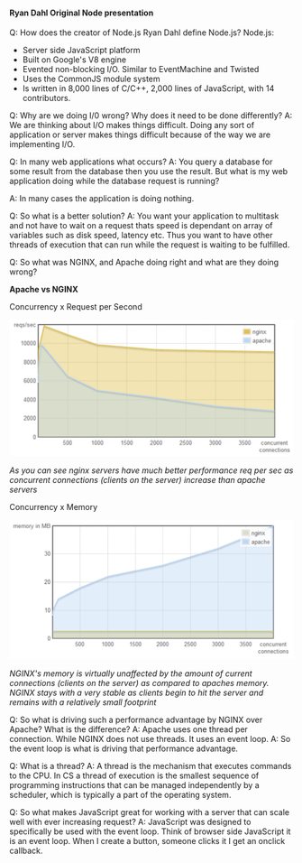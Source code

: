 #### Ryan Dahl Original Node presentation

Q: How does the creator of Node.js Ryan Dahl define Node.js?
Node.js:

- Server side JavaScript platform
- Built on Google's V8 engine
- Evented non-blocking I/O. Similar to EventMachine and Twisted
- Uses the CommonJS module system
- Is written in 8,000 lines of C/C++, 2,000 lines of JavaScript, with 14 contributors.

Q: Why are we doing I/0 wrong? Why does it need to be done differently?
A: We are thinking about I/O makes things difficult. Doing any sort of application or server makes things difficult because of the way we are implementing I/O.

Q: In many web applications what occurs?
A: You query a database for some result from the database then you use the result. But what is my web application doing while the database request is running?

A: In many cases the application is doing nothing.

Q: So what is a better solution?
A: You want your application to multitask and not have to wait on a request thats speed is dependant on array of variables such as disk speed, latency etc. Thus you want to have other threads of execution that can run while the request is waiting to be fulfilled.

Q: So what was NGINX, and Apache doing right and what are they doing wrong?

**Apache vs NGINX**

Concurrency x Request per Second

![](images/graph.jpeg)

_As you can see nginx servers have much better performance req per sec as concurrent connections (clients on the server) increase than apache servers_

Concurrency x Memory

![](images/memory.jpeg)

_NGINX's memory is virtually unaffected by the amount of current connections (clients on the server) as compared to apaches memory. NGINX stays with a very stable as clients begin to hit the server and remains with a relatively small footprint_

Q: So what is driving such a performance advantage by NGINX over Apache? What is the difference?
A: Apache uses one thread per connection. While NGINX does not use threads. It uses an event loop.
A: So the event loop is what is driving that performance advantage.

Q: What is a thread?
A: A thread is the mechanism that executes commands to the CPU. In CS a thread of execution is the smallest sequence of programming instructions that can be managed independently by a scheduler, which is typically a part of the operating system.

Q: So what makes JavaScript great for working with a server that can scale well with ever increasing request?
A: JavaScript was designed to specifically be used with the event loop. Think of browser side JavaScript it is an event loop. When I create a button, someone clicks it I get an onclick callback.
